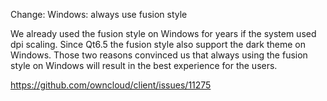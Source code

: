 Change: Windows: always use fusion style

We already used the fusion style on Windows for years if the system used dpi scaling.
Since Qt6.5 the fusion style also support the dark theme on Windows.
Those two reasons convinced us that always using the fusion style on Windows will result
in the best experience for the users.

https://github.com/owncloud/client/issues/11275
